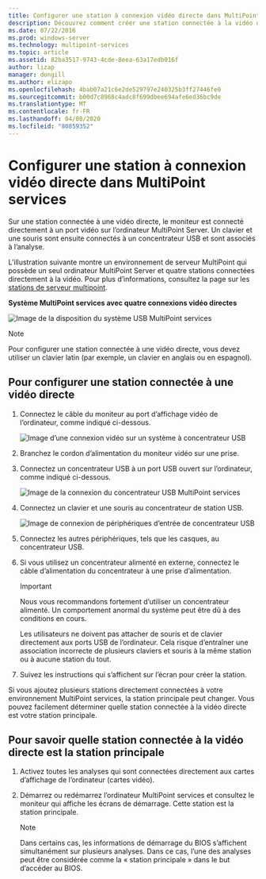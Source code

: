 ```yaml
---
title: Configurer une station à connexion vidéo directe dans MultiPoint services
description: Découvrez comment créer une station connectée à la vidéo directe dans MultiPoint services
ms.date: 07/22/2016
ms.prod: windows-server
ms.technology: multipoint-services
ms.topic: article
ms.assetid: 82ba3517-9743-4cde-8eea-63a17edb016f
author: lizap
manager: dongill
ms.author: elizapo
ms.openlocfilehash: 4bab07a21c6e2de529797e240325b3ff27446fe0
ms.sourcegitcommit: b00d7c8968c4adc8f699dbee694afe6ed36bc9de
ms.translationtype: MT
ms.contentlocale: fr-FR
ms.lasthandoff: 04/08/2020
ms.locfileid: "80859352"
---
```

# <a name="set-up-a-direct-video-connected-station-in-multipoint-services"></a>Configurer une station à connexion vidéo directe dans MultiPoint services
Sur une station connectée à une vidéo directe, le moniteur est connecté directement à un port vidéo sur l’ordinateur MultiPoint Server. Un clavier et une souris sont ensuite connectés à un concentrateur USB et sont associés à l’analyse.  
  
L’illustration suivante montre un environnement de serveur MultiPoint qui possède un seul ordinateur MultiPoint Server et quatre stations connectées directement à la vidéo. Pour plus d’informations, consultez la page sur les [stations de serveur multipoint](MultiPoint-services-Stations.md).  
  
**Système MultiPoint services avec quatre connexions vidéo directes**  
  
![Image de la disposition du système USB MultiPoint services](./media/WMSMultiPointServerUSBSystemLayout.gif)  
  
> [!NOTE]  
> Pour configurer une station connectée à une vidéo directe, vous devez utiliser un clavier latin (par exemple, un clavier en anglais ou en espagnol).  
  
## <a name="to-set-up-a-direct-video-connected-station"></a>Pour configurer une station connectée à une vidéo directe  
  
1.  Connectez le câble du moniteur au port d’affichage vidéo de l’ordinateur, comme indiqué ci-dessous.  
  
    ![Image d’une connexion vidéo sur un système à concentrateur USB](./media/WMSVideoConnection.gif) 
  
2.  Branchez le cordon d’alimentation du moniteur vidéo sur une prise.  
  
3.  Connectez un concentrateur USB à un port USB ouvert sur l’ordinateur, comme indiqué ci-dessous.  
  
    ![Image de la connexion du concentrateur USB MultiPoint services](./media/WMSUSBHubConnection.gif)  
  
4.  Connectez un clavier et une souris au concentrateur de station USB.  
  
    ![Image de connexion de périphériques d’entrée de concentrateur USB](./media/WMSUSBDeviceConnection.gif)  
  
5.  Connectez les autres périphériques, tels que les casques, au concentrateur USB.  
  
6.  Si vous utilisez un concentrateur alimenté en externe, connectez le câble d’alimentation du concentrateur à une prise d’alimentation.  
  
    > [!IMPORTANT]  
    > Nous vous recommandons fortement d’utiliser un concentrateur alimenté. Un comportement anormal du système peut être dû à des conditions en cours.  
    >   
    > Les utilisateurs ne doivent pas attacher de souris et de clavier directement aux ports USB de l’ordinateur. Cela risque d’entraîner une association incorrecte de plusieurs claviers et souris à la même station ou à aucune station du tout.  
  
7.  Suivez les instructions qui s’affichent sur l’écran pour créer la station.  
  
Si vous ajoutez plusieurs stations directement connectées à votre environnement MultiPoint services, la station principale peut changer. Vous pouvez facilement déterminer quelle station connectée à la vidéo directe est votre station principale.  
  
## <a name="to-find-out-which-direct-video-connected-station-is-the-primary-station"></a>Pour savoir quelle station connectée à la vidéo directe est la station principale  
  
1.  Activez toutes les analyses qui sont connectées directement aux cartes d’affichage de l’ordinateur (cartes vidéo).  
  
2.  Démarrez ou redémarrez l’ordinateur MultiPoint services et consultez le moniteur qui affiche les écrans de démarrage. Cette station est la station principale.  
  
    > [!NOTE]  
    > Dans certains cas, les informations de démarrage du BIOS s’affichent simultanément sur plusieurs analyses. Dans ce cas, l’une des analyses peut être considérée comme la « station principale » dans le but d’accéder au BIOS.